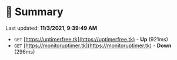 # 📖 Summary
Last updated: **11/3/2021, 9:39:49 AM**

- `GET` [https://uptimerfree.tk](https://uptimerfree.tk) - **Up** (921ms)
- `GET` [https://monitoruptimer.tk](https://monitoruptimer.tk) - **Down** (296ms)
